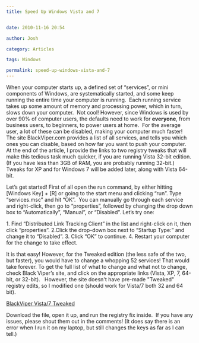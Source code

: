 ```yaml
---
title: Speed Up Windows Vista and 7


date: 2010-11-16 20:54

author: Josh

category: Articles

tags: Windows

permalink: speed-up-windows-vista-and-7
---
```


When your computer starts up, a defined set of “services”, or mini
components of Windows, are systematically started, and some keep running
the entire time your computer is running.  Each running service takes up
some amount of memory and processing power, which in turn, slows down
your computer.  Not cool! However, since Windows is used by over 90% of
computer users, the defaults need to work for **everyone**, from
business users, to beginners, to power users at home.  For the average
user, a lot of these can be disabled, making your computer much faster! 
The site BlackViper.com provides a list of all services, and tells you
which ones you can disable, based on how far you want to push your
computer.  At the end of the article, I provide the links to two
registry tweaks that will make this tedious task much quicker, if you
are running Vista 32-bit edition. (If you have less than 3GB of RAM, you
are probably running 32-bit.) Tweaks for XP and for Windows 7 will be
added later, along with Vista 64-bit.

Let’s get started! First of all open the run command, by either hitting
[Windows Key] + [R] or going to the start menu and clicking “run”. Type
“services.msc” and hit “OK”.  You can manually go through each service
and right-click, then go to “properties”, followed by changing the drop
down box to “Automatically”, “Manual”, or “Disabled”. Let’s try one:

​1. Find “Distributed Link Tracking Client” in the list and right-click
on it, then click “properties”. 2.Click the drop-down box next to
“Startup Type:” and change it to “Disabled”. 3. Click “OK” to continue.
4. Restart your computer for the change to take effect.

It is that easy! However, for the Tweaked edition (the less safe of the
two, but faster), you would have to change a whopping 52 services! That
would take forever. To get the full list of what to change and what not
to change, check Black Viper’s site, and click on the appropriate links
(Vista, XP, 7, 64-bit, or 32-bit).   However, the site doesn't have
pre-made "Tweaked" registry edits, so I modified one (should work for
Vista/7 both 32 and 64 bit).

[BlackViper Vista/7
Tweaked](http://servercobra.com/downloads/BlackViperVista7tweaked.zip)

Download the file, open it up, and run the registry fix inside.  If you
have any issues, please shout them out in the comments! (It does say
there is an error when I run it on my laptop, but still changes the keys
as far as I can tell.)
